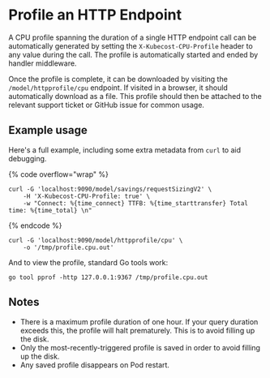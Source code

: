 # Profile an HTTP Endpoint

A CPU profile spanning the duration of a single HTTP endpoint call can be automatically generated by setting the `X-Kubecost-CPU-Profile` header to any value during the call. The profile is automatically started and ended by handler middleware.

Once the profile is complete, it can be downloaded by visiting the `/model/httpprofile/cpu` endpoint. If visited in a browser, it should automatically download as a file. This profile should then be attached to the relevant support ticket or GitHub issue for common usage.

## Example usage

Here's a full example, including some extra metadata from `curl` to aid debugging.

{% code overflow="wrap" %}
```
curl -G 'localhost:9090/model/savings/requestSizingV2' \
    -H 'X-Kubecost-CPU-Profile: true' \
    -w "Connect: %{time_connect} TTFB: %{time_starttransfer} Total time: %{time_total} \n"
```
{% endcode %}

```
curl -G 'localhost:9090/model/httpprofile/cpu' \
    -o '/tmp/profile.cpu.out'
```

And to view the profile, standard Go tools work:

```
go tool pprof -http 127.0.0.1:9367 /tmp/profile.cpu.out
```

## Notes

* There is a maximum profile duration of one hour. If your query duration exceeds this, the profile will halt prematurely. This is to avoid filling up the disk.
* Only the most-recently-triggered profile is saved in order to avoid filling up the disk.
* Any saved profile disappears on Pod restart.
